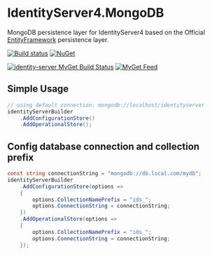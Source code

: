 # IdentityServer4.MongoDB

MongoDB persistence layer for IdentityServer4 based on the Official [EntityFramework](https://github.com/IdentityServer/IdentityServer4.EntityFramework) persistence layer.

[![Build status](https://ci.appveyor.com/api/projects/status/c9bqe6pcbppfwrbc/branch/release?svg=true)](https://ci.appveyor.com/project/jwu-au/identityserver4-mongodb/branch/release)
[![NuGet](https://img.shields.io/nuget/v/Selz.IdentityServer4.MongoDB.svg)](https://www.nuget.org/packages/Selz.IdentityServer4.MongoDB/)


[![identity-server MyGet Build Status](https://www.myget.org/BuildSource/Badge/identity-server?identifier=d7745704-7151-450f-a20f-e4efdafa2e68)](https://www.myget.org/)
[![MyGet Feed](https://img.shields.io/myget/identity-server/v/Selz.IdentityServer4.MongoDB.svg?style=flat-square)](https://www.myget.org/feed/identity-server/package/nuget/Selz.IdentityServer4.MongoDB)

## Simple Usage
```c#
// using default connection: mongodb://localhost/identityserver
identityServerBuilder
    .AddConfigurationStore()
    .AddOperationalStore();
```

## Config database connection and collection prefix
```C#
const string connectionString = "mongodb://db.local.com/mydb";
identityServerBuilder
    .AddConfigurationStore(options =>
    {
        options.CollectionNamePrefix = "ids_";
        options.ConnectionString = connectionString;
    })
    .AddOperationalStore(options =>
    {
        options.CollectionNamePrefix = "ids_";
        options.ConnectionString = connectionString;
    });
```

